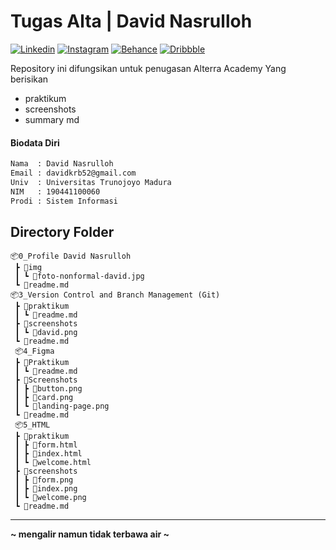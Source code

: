 # Tugas Alta | David Nasrulloh

[![Linkedin](https://badgen.net/badge/icon/linkedin?icon=linkedin&label)](https://www.linkedin.com/in/davidnasrulloh/) [![Instagram](https://badgen.net/badge/icon/instagram?icon=instagram&label)](https://www.instagram.com/davidnasrulloh_/) [![Behance](https://badgen.net/badge/icon/behance?icon=behance&label)](https://www.behance.net/davidnasrulloh) [![Dribbble](https://badgen.net/badge/icon/dribble?icon=dribbble&label)](https://dribbble.com/davidnasrulloh/shots)

Repository ini difungsikan untuk penugasan Alterra Academy Yang berisikan

- praktikum
- screenshots
- summary md

#### Biodata Diri

```sh
Nama  : David Nasrulloh
Email : davidkrb52@gmail.com
Univ  : Universitas Trunojoyo Madura
NIM   : 190441100060
Prodi : Sistem Informasi
```

## Directory Folder

```
📦0_Profile David Nasrulloh
 ┣ 📂img
 ┃ ┗ 📜foto-nonformal-david.jpg
 ┗ 📜readme.md
📦3_Version Control and Branch Management (Git)
 ┣ 📂praktikum
 ┃ ┗ 📜readme.md
 ┣ 📂screenshots
 ┃ ┗ 📜david.png
 ┗ 📜readme.md
 📦4_Figma
 ┣ 📂Praktikum
 ┃ ┗ 📜readme.md
 ┣ 📂Screenshots
 ┃ ┣ 📜button.png
 ┃ ┣ 📜card.png
 ┃ ┗ 📜landing-page.png
 ┗ 📜readme.md
 📦5_HTML
 ┣ 📂praktikum
 ┃ ┣ 📜form.html
 ┃ ┣ 📜index.html
 ┃ ┗ 📜welcome.html
 ┣ 📂screenshots
 ┃ ┣ 📜form.png
 ┃ ┣ 📜index.png
 ┃ ┗ 📜welcome.png
 ┗ 📜readme.md
```

---

**~ mengalir namun tidak terbawa air ~**
